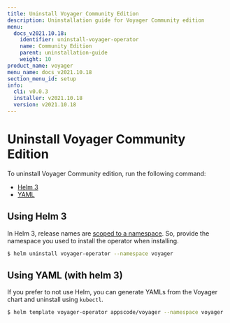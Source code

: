 ```yaml
---
title: Uninstall Voyager Community Edition
description: Uninstallation guide for Voyager Community edition
menu:
  docs_v2021.10.18:
    identifier: uninstall-voyager-operator
    name: Community Edition
    parent: uninstallation-guide
    weight: 10
product_name: voyager
menu_name: docs_v2021.10.18
section_menu_id: setup
info:
  cli: v0.0.3
  installer: v2021.10.18
  version: v2021.10.18
---
```


# Uninstall Voyager Community Edition

To uninstall Voyager Community edition, run the following command:

<ul class="nav nav-tabs" id="installerTab" role="tablist">
  <li class="nav-item">
    <a class="nav-link active" id="helm3-tab" data-toggle="tab" href="#helm3" role="tab" aria-controls="helm3" aria-selected="true">Helm 3</a>
  </li>
  <li class="nav-item">
    <a class="nav-link" id="script-tab" data-toggle="tab" href="#script" role="tab" aria-controls="script" aria-selected="false">YAML</a>
  </li>
</ul>
<div class="tab-content" id="installerTabContent">
  <div class="tab-pane fade show active" id="helm3" role="tabpanel" aria-labelledby="helm3-tab">

## Using Helm 3

In Helm 3, release names are [scoped to a namespace](https://v3.helm.sh/docs/faq/#release-names-are-now-scoped-to-the-namespace). So, provide the namespace you used to install the operator when installing.

```bash
$ helm uninstall voyager-operator --namespace voyager
```

</div>
<div class="tab-pane fade" id="script" role="tabpanel" aria-labelledby="script-tab">

## Using YAML (with helm 3)

If you prefer to not use Helm, you can generate YAMLs from the Voyager chart and uninstall using `kubectl`.

```bash
$ helm template voyager-operator appscode/voyager --namespace voyager | kubectl delete -f -
```

</div>
</div>
